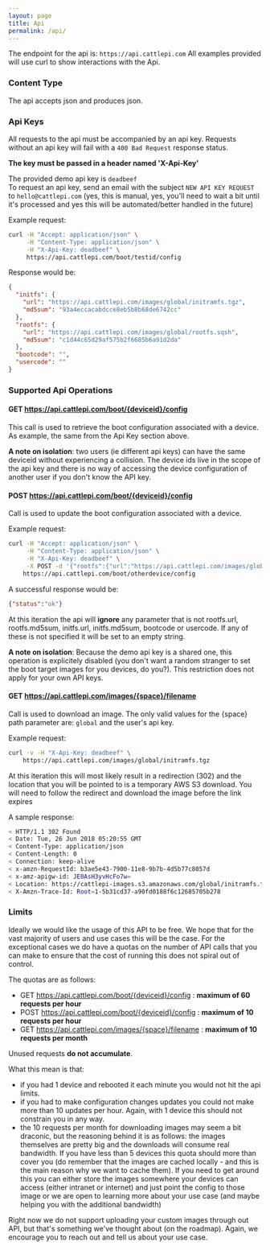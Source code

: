 ```yaml
---
layout: page
title: Api
permalink: /api/
---
```

The endpoint for the api is: `https://api.cattlepi.com`
All examples provided will use curl to show interactions with the Api.

### Content Type
The api accepts json and produces json. 

### Api Keys
All requests to the api must be accompanied by an api key. Requests without an api key will fail with a `400 Bad Request` response status.  

**The key must be passed in a header named 'X-Api-Key'**

The provided demo api key is `deadbeef`  
To request an api key, send an email with the subject `NEW API KEY REQUEST` to `hello@cattlepi.com` (yes, this is manual, yes, you'll need to wait a bit until it's processed and yes this will be automated/better handled in the future)

Example request:
```bash
curl -H "Accept: application/json" \
     -H "Content-Type: application/json" \
     -H "X-Api-Key: deadbeef" \
     https://api.cattlepi.com/boot/testid/config
```

Response would be:
```json
{
  "initfs": {
    "url": "https://api.cattlepi.com/images/global/initramfs.tgz",
    "md5sum": "93a4eccacabdcce8eb5b8b68de6742cc"
  },
  "rootfs": {
    "url": "https://api.cattlepi.com/images/global/rootfs.sqsh",
    "md5sum": "c1d44c65d29af575b2f6685b6a91d2da"
  },
  "bootcode": "",
  "usercode": ""
}
```

### Supported Api Operations
#### GET https://api.cattlepi.com/boot/{deviceid}/config
This call is used to retrieve the boot configuration associated with a device.  
As example, the same from the Api Key section above.

**A note on isolation**: two users (ie different api keys) can have the same deviceid without experiencing a collision. The device ids live in the scope of the api key and there is no way of accessing the device configuration of another user if you don't know the API key.

#### POST https://api.cattlepi.com/boot/{deviceid}/config
Call is used to update the boot configuration associated with a device.

Example request:
```bash
curl -H "Accept: application/json" \
     -H "Content-Type: application/json" \
     -H "X-Api-Key: deadbeef" \
     -X POST -d '{"rootfs":{"url":"https://api.cattlepi.com/images/global/rootfs.sqsh","md5sum":"c1d44c65d29af575b2f6685b6a91d2da"},"initfs":{"url":"https://api.cattlepi.com/images/global/initramfs.tgz","md5sum":"93a4eccacabdcce8eb5b8b68de6742cc"}}' \
    https://api.cattlepi.com/boot/otherdevice/config
```

A successful response would be:
```json
{"status":"ok"}
```
At this iteration the api will **ignore** any parameter that is not rootfs.url, rootfs.md5sum, initfs.url, initfs.md5sum, bootcode or usercode. If any of these is not specified it will be set to an empty string.

**A note on isolation**: Because the demo api key is a shared one, this operation is explicitely disabled (you don't want a random stranger to set the boot target images for you devices, do you?). This restriction does not apply for your own API keys.

#### GET https://api.cattlepi.com/images/{space}/filename
Call is used to download an image. 
The only valid values for the {space} path parameter are: `global` and the user's api key.

Example request:
```bash
curl -v -H "X-Api-Key: deadbeef" \
    https://api.cattlepi.com/images/global/initramfs.tgz
```

At this iteration this will most likely result in a redirection (302) and the location that you will be pointed to is a temporary AWS S3 download. You will need to follow the redirect and download the image before the link expires

A sample response:
```bash
< HTTP/1.1 302 Found
< Date: Tue, 26 Jun 2018 05:20:55 GMT
< Content-Type: application/json
< Content-Length: 0
< Connection: keep-alive
< x-amzn-RequestId: b3ae5e43-7900-11e8-9b7b-4d5b77c8057d
< x-amz-apigw-id: JE0AsH3yvHcFo7w=
< Location: https://cattlepi-images.s3.amazonaws.com/global/initramfs.tgz?AWSAccessKeyId=ASIAIK4I7NAAVTVCQ6UA&Signature=a7u87tfMnC3N0h6h8rLJigSc3BM%3D&x-amz-security-token=FQoDYXdzEJ7%2F%2F%2F%2F%2F%2F%2F%2F%2F%2FwEaDMoDCHuiWoGyR2XCpCKNAimobryo74h6%2BjdDsKl4DsWOtXQsKkLJE%2F4aXHHrBGtd9UFfk%2FbdNj10MryFenYB%2BCWfKQGmIOC1ouEMR0GIlsZb2X3NjGNhagOO%2FIpFm4auqgect3P69fkQqNAOSPB40EWXldnJTjDcXoc9th4ZRhjn3rmOftd4w7VdoHtKU3AT2CxnykldrF3cAviMig8FX2DJU%2F7nF8tfM3h46%2BhG4z6iKr9W76WUGWAmF69rFpF7XfZZhqTcdnj5OTNZ4%2BjpTnokhi88X5%2BB8489%2FIORyRwcCIdSJIaHQ2xI%2Fa7GKZpSPzaYrdXP7gHCeQOVW0XxDTgqRqqi1sNNo42U2RKbMuwE2pShm6nUwmBpi0lAKJOax9kF&Expires=1529990485
< X-Amzn-Trace-Id: Root=1-5b31cd37-a90fd0188f6c12685705b278
```

### Limits
Ideally we would like the usage of this API to be free. We hope that for the vast majority of users and use cases this will be the case. For the exceptional cases we do have a quotas on the number of API calls that you can make to ensure that the cost of running this does not spiral out of control. 

The quotas are as follows:
 * GET  https://api.cattlepi.com/boot/{deviceid}/config : **maximum of 60 requests per hour**
 * POST https://api.cattlepi.com/boot/{deviceid}/config : **maximum of 10 requests per hour**
 * GET https://api.cattlepi.com/images/{space}/filename : **maximum of 10 requests per month**

Unused requests **do not accumulate**.

What this mean is that:
 * if you had 1 device and rebooted it each minute you would not hit the api limits.
 * if you had to make configuration changes updates you could not make more than 10 updates per hour. Again, with 1 device this should not constrain you in any way. 
 * the 10 requests per month for downloading images may seem a bit draconic, but the reasoning behind it is as follows: the images themselves are pretty big and the downloads will consume real bandwidth. If you have less than 5 devices this quota should more than cover you (do remember that the images are cached locally - and this is the main reason why we want to cache them). If you need to get around this you can either store the images somewhere your devices can access (either intranet or internet) and just point the config to those image or we are open to learning more about your use case (and maybe helping you with the additional bandwidth)

 Right now we do not support uploading your custom images through out API, but that's something we've thought about (on the roadmap). Again, we encourage you to reach out and tell us about your use case.